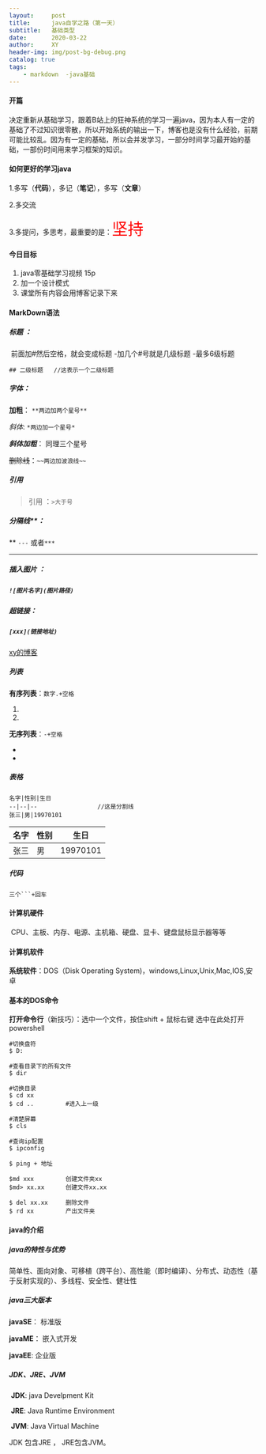 ```yaml
---
layout:     post
title:      java自学之路（第一天）
subtitle:   基础类型
date:       2020-03-22
author:     XY
header-img: img/post-bg-debug.png
catalog: true
tags:   
    - markdown  -java基础
---
```


#### 开篇

​	决定重新从基础学习，跟着B站上的狂神系统的学习一遍java，因为本人有一定的基础了不过知识很零散，所以开始系统的输出一下，博客也是没有什么经验，前期可能比较乱。因为有一定的基础，所以会并发学习，一部分时间学习最开始的基础，一部份时间用来学习框架的知识。

#### 如何更好的学习java

1.多写（**代码**），多记（**笔记**），多写（**文章**）

2.多交流

3.多提问，多思考，最重要的是：<font color="red" size="6">坚持</font>

#### 今日目标

1. java零基础学习视频  15p
2. 加一个设计模式
3. 课堂所有内容会用博客记录下来

#### MarkDown语法

##### 标题 ：

​	前面加#然后空格，就会变成标题   -加几个#号就是几级标题 -最多6级标题

```
## 二级标题   //这表示一个二级标题
```

##### 字体：

**加粗**： `**两边加两个星号**`

*斜体*: 	`*两边加一个星号*`

***斜体加粗***：  同理三个星号

~~删除线~~：`~~两边加波浪线~~`

##### 引用

> 引用  ：`>大于号`

##### 分隔线**：

**  `---` 或者`***`

---

##### 插入图片 ：

##### `![图片名字](图片路径) `

##### 超链接：

#####  `[xxx](链接地址)`

[xy的博客]( https://xuyingcool.github.io/ )

##### 列表

**有序列表**：`数字.+空格`

1. 
2. 

**无序列表**：`-+空格`

- 
- 

##### 表格

```
名字|性别|生日
--|--|--                 //这是分割线
张三|男|19970101  
```

| 名字 | 性别 | 生日     |
| ---- | ---- | -------- |
| 张三 | 男   | 19970101 |

##### 代码

`三个```+回车 `

#### 计算机硬件

​	CPU、主板、内存、电源、主机箱、硬盘、显卡、键盘鼠标显示器等等

#### 计算机软件

**系统软件**：DOS（Disk Operating System)，windows,Linux,Unix,Mac,IOS,安卓

#### 基本的DOS命令

 **打开命令行**（新技巧）：选中一个文件，按住shift + 鼠标右键  选中在此处打开powershell

```
#切换盘符
$ D:

#查看目录下的所有文件
$ dir

#切换目录
$ cd xx
$ cd ..  		#进入上一级

#清楚屏幕
$ cls

#查询ip配置
$ ipconfig

$ ping + 地址

$md xxx   		创建文件夹xx
$md> xx.xx 		创建文件xx.xx

$ del xx.xx   	删除文件
$ rd xx   		产出文件夹
```

####  java的介绍

##### java的特性与优势

简单性、面向对象、可移植（跨平台）、高性能（即时编译）、分布式、动态性（基于反射实现的）、多线程、安全性、健壮性

##### java三大版本

**javaSE**：	标准版

**javaME**：	嵌入式开发

**javaEE**: 		企业版



##### JDK、JRE、JVM

​	**JDK**: java Develpment Kit 

​	**JRE**: Java Runtime Environment

​	**JVM**: Java Virtual Machine  

JDK 包含JRE ， JRE包含JVM。